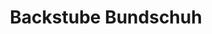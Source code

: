 ---
title: "Backstube Bundschuh"
url: /neustadt-am-ruebenberge/backstube-bundschuh/
shop: Bäckerei
---